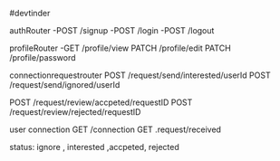 #devtinder



authRouter
-POST /signup
-POST /login
-POST /logout

profileRouter
-GET /profile/view
PATCH /profile/edit
PATCH /profile/password


connectionrequestrouter
POST /request/send/interested/userId
POST /request/send/ignored/userId


POST /request/review/accpeted/requestID
POST /request/review/rejected/requestID


user connection
GET /connection
GET .request/received


status: ignore , interested ,accpeted, rejected


 